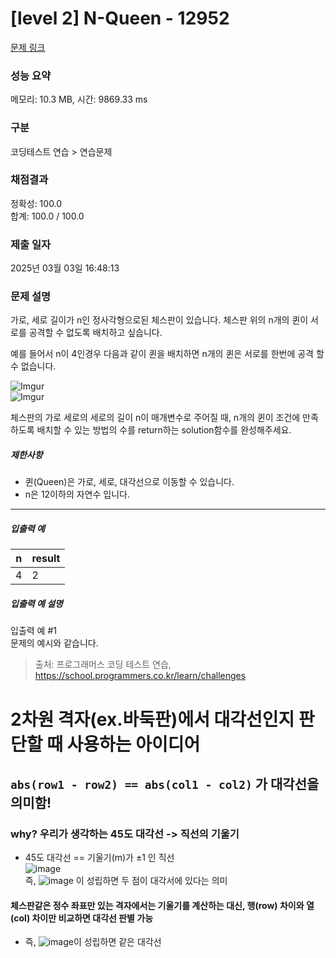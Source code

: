 # [level 2] N-Queen - 12952 

[문제 링크](https://school.programmers.co.kr/learn/courses/30/lessons/12952) 

### 성능 요약

메모리: 10.3 MB, 시간: 9869.33 ms

### 구분

코딩테스트 연습 > 연습문제

### 채점결과

정확성: 100.0<br/>합계: 100.0 / 100.0

### 제출 일자

2025년 03월 03일 16:48:13

### 문제 설명

<p>가로, 세로 길이가 n인 정사각형으로된 체스판이 있습니다. 체스판 위의 n개의 퀸이 서로를 공격할 수 없도록 배치하고 싶습니다.</p>

<p>예를 들어서 n이 4인경우 다음과 같이 퀸을 배치하면 n개의 퀸은 서로를 한번에 공격 할 수 없습니다.</p>

<p><img src="https://i.imgur.com/lt2zdK6.png" title="" alt="Imgur"><br>
<img src="https://i.imgur.com/5c5EUrq.png" title="" alt="Imgur"></p>

<p>체스판의 가로 세로의 세로의 길이 n이 매개변수로 주어질 때, n개의 퀸이 조건에 만족 하도록 배치할 수 있는 방법의 수를 return하는 solution함수를 완성해주세요.</p>

<h5>제한사항</h5>

<ul>
<li>퀸(Queen)은 가로, 세로, 대각선으로 이동할 수 있습니다.</li>
<li>n은 12이하의 자연수 입니다.</li>
</ul>

<hr>

<h5>입출력 예</h5>
<table class="table">
        <thead><tr>
<th>n</th>
<th>result</th>
</tr>
</thead>
        <tbody><tr>
<td>4</td>
<td>2</td>
</tr>
</tbody>
      </table>
<h5>입출력 예 설명</h5>

<p>입출력 예 #1<br>
문제의 예시와 같습니다.</p>


> 출처: 프로그래머스 코딩 테스트 연습, https://school.programmers.co.kr/learn/challenges

# 2차원 격자(ex.바둑판)에서 대각선인지 판단할 때 사용하는 아이디어
## `abs(row1 - row2) == abs(col1 - col2)` 가 대각선을 의미함!
### why? 우리가 생각하는 45도 대각선 -> **직선의 기울기**
- 45도 대각선 == 기울기(m)가 ±1 인 직선   
  ![image](https://github.com/user-attachments/assets/252e7928-75ae-4a99-86c3-6083365283dc)   
즉, ![image](https://github.com/user-attachments/assets/81b60d78-a493-48fc-b9e6-515cd0874daf) 이 성립하면 두 점이 대각서에 있다는 의미

#### 체스판같은 정수 좌표만 있는 격자에서는 기울기를 계산하는 대신, 행(row) 차이와 열(col) 차이만 비교하면 대각선 판별 가능
- 즉, ![image](https://github.com/user-attachments/assets/1b1ddb5b-2bd8-4059-85cf-bca1274e3b9d)이 성립하면 같은 대각선


